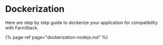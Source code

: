 # Dockerization

Here are step by step guide to dockerize your application for compatibility with FarmStack.

{% page-ref page="dockerization-nodejs.md" %}



